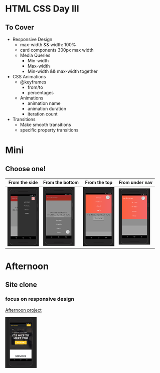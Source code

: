 # HTML CSS Day III

## To Cover

<ul>
    <li>Responsive Design
        <ul>
            <li>max-width && width: 100%</li>
            <li>card components 300px max width</li>
            <li>Media Queries
                <ul>
                    <li>Min-width</li>
                    <li>Max-width</li>
                    <li>Min-width && max-width together</li>
                </ul>
            </li>
        </ul>
    </li>
    <li>CSS Animations
        <ul>
            <li>@keyframes
                <ul>
                    <li>from/to</li>
                    <li>percentages</li>
                </ul>
            </li>
            <li>Animations
                <ul>
                    <li>animation name</li>
                    <li>animation duration</li>
                    <li>iteration count</li>
                </ul>
            </li>
        </ul>
    </li>
    <li>Transitions
        <ul>
            <li>Make smooth transitions</li>
            <li>specific property transitions</li>
        </ul>
    </li>
</ul>

# Mini

## Choose one!

| From the side                                      | From the bottom                                    | From the top                                       | From under nav                                     |
| -------------------------------------------------- | -------------------------------------------------- | -------------------------------------------------- | -------------------------------------------------- |
| <img style='width: 100px' src="./media/nav1.png" > | <img style='width: 100px' src="./media/nav2.png" > | <img style='width: 100px' src="./media/nav3.png" > | <img style='width: 100px' src="./media/nav4.png" > |

# Afternoon

## Site clone

### focus on responsive design

<a href="https://blackrockdigital.github.io/startbootstrap-agency/">Afternoon project</a>

<img style='width: 100px' src="./media/afternoon.png" >

